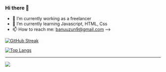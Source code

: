 ### Hi there 👋


- 🔭 I’m currently working as a freelancer
- 🌱 I’m currently learning Javascript, HTML, Css
- 📫 How to reach me: banuuzun9@gmail.com
--> 


[![GitHub Streak](https://streak-stats.demolab.com/?user=banugungor)](https://git.io/streak-stats)

[![Top Langs](https://github-readme-stats.vercel.app/api/top-langs/?username=banugungor)](https://github.com/banugungor/github-readme-stats)




----------------



![](https://komarev.com/ghpvc/?username=your-github-banugungor&color=orange&for-the-badge)
